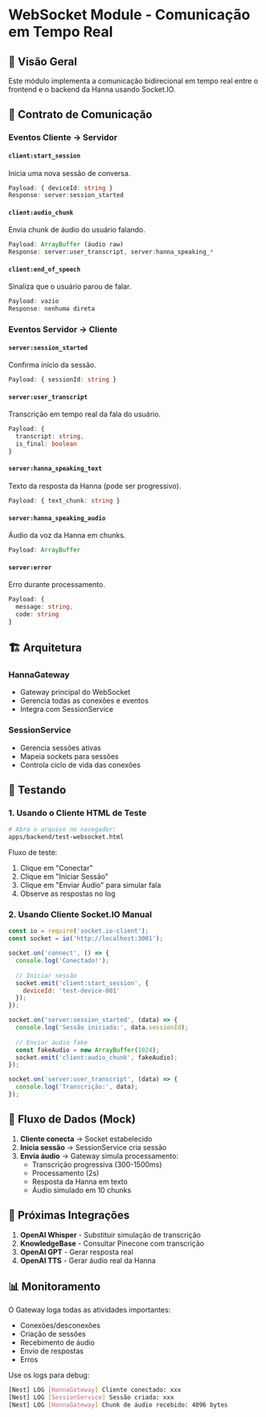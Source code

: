 # WebSocket Module - Comunicação em Tempo Real

## 📡 Visão Geral

Este módulo implementa a comunicação bidirecional em tempo real entre o frontend e o backend da Hanna usando Socket.IO.

## 🔌 Contrato de Comunicação

### Eventos Cliente → Servidor

#### `client:start_session`
Inicia uma nova sessão de conversa.
```typescript
Payload: { deviceId: string }
Response: server:session_started
```

#### `client:audio_chunk`
Envia chunk de áudio do usuário falando.
```typescript
Payload: ArrayBuffer (áudio raw)
Response: server:user_transcript, server:hanna_speaking_*
```

#### `client:end_of_speech`
Sinaliza que o usuário parou de falar.
```typescript
Payload: vazio
Response: nenhuma direta
```

### Eventos Servidor → Cliente

#### `server:session_started`
Confirma início da sessão.
```typescript
Payload: { sessionId: string }
```

#### `server:user_transcript`
Transcrição em tempo real da fala do usuário.
```typescript
Payload: { 
  transcript: string, 
  is_final: boolean 
}
```

#### `server:hanna_speaking_text`
Texto da resposta da Hanna (pode ser progressivo).
```typescript
Payload: { text_chunk: string }
```

#### `server:hanna_speaking_audio`
Áudio da voz da Hanna em chunks.
```typescript
Payload: ArrayBuffer
```

#### `server:error`
Erro durante processamento.
```typescript
Payload: { 
  message: string, 
  code: string 
}
```

## 🏗️ Arquitetura

### HannaGateway
- Gateway principal do WebSocket
- Gerencia todas as conexões e eventos
- Integra com SessionService

### SessionService
- Gerencia sessões ativas
- Mapeia sockets para sessões
- Controla ciclo de vida das conexões

## 🧪 Testando

### 1. Usando o Cliente HTML de Teste

```bash
# Abra o arquivo no navegador:
apps/backend/test-websocket.html
```

Fluxo de teste:
1. Clique em "Conectar"
2. Clique em "Iniciar Sessão"
3. Clique em "Enviar Áudio" para simular fala
4. Observe as respostas no log

### 2. Usando Cliente Socket.IO Manual

```javascript
const io = require('socket.io-client');
const socket = io('http://localhost:3001');

socket.on('connect', () => {
  console.log('Conectado!');
  
  // Iniciar sessão
  socket.emit('client:start_session', {
    deviceId: 'test-device-001'
  });
});

socket.on('server:session_started', (data) => {
  console.log('Sessão iniciada:', data.sessionId);
  
  // Enviar áudio fake
  const fakeAudio = new ArrayBuffer(1024);
  socket.emit('client:audio_chunk', fakeAudio);
});

socket.on('server:user_transcript', (data) => {
  console.log('Transcrição:', data);
});
```

## 🔄 Fluxo de Dados (Mock)

1. **Cliente conecta** → Socket estabelecido
2. **Inicia sessão** → SessionService cria sessão
3. **Envia áudio** → Gateway simula processamento:
   - Transcrição progressiva (300-1500ms)
   - Processamento (2s)
   - Resposta da Hanna em texto
   - Áudio simulado em 10 chunks

## 🚀 Próximas Integrações

1. **OpenAI Whisper** - Substituir simulação de transcrição
2. **KnowledgeBase** - Consultar Pinecone com transcrição
3. **OpenAI GPT** - Gerar resposta real
4. **OpenAI TTS** - Gerar áudio real da Hanna

## 📊 Monitoramento

O Gateway loga todas as atividades importantes:
- Conexões/desconexões
- Criação de sessões
- Recebimento de áudio
- Envio de respostas
- Erros

Use os logs para debug:
```bash
[Nest] LOG [HannaGateway] Cliente conectado: xxx
[Nest] LOG [SessionService] Sessão criada: xxx
[Nest] LOG [HannaGateway] Chunk de áudio recebido: 4096 bytes
```